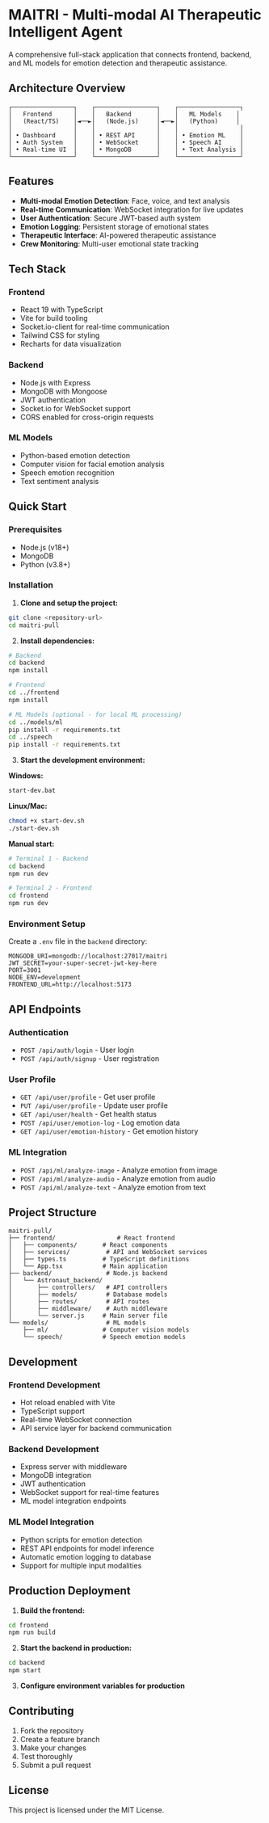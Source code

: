# MAITRI - Multi-modal AI Therapeutic Intelligent Agent

A comprehensive full-stack application that connects frontend, backend, and ML models for emotion detection and therapeutic assistance.

## Architecture Overview

```
┌─────────────────┐    ┌─────────────────┐    ┌─────────────────┐
│   Frontend      │    │   Backend       │    │   ML Models    │
│   (React/TS)    │◄──►│   (Node.js)     │◄──►│   (Python)     │
│                 │    │                 │    │                 │
│ • Dashboard     │    │ • REST API      │    │ • Emotion ML    │
│ • Auth System   │    │ • WebSocket     │    │ • Speech AI     │
│ • Real-time UI  │    │ • MongoDB       │    │ • Text Analysis │
└─────────────────┘    └─────────────────┘    └─────────────────┘
```

## Features

- **Multi-modal Emotion Detection**: Face, voice, and text analysis
- **Real-time Communication**: WebSocket integration for live updates
- **User Authentication**: Secure JWT-based auth system
- **Emotion Logging**: Persistent storage of emotional states
- **Therapeutic Interface**: AI-powered therapeutic assistance
- **Crew Monitoring**: Multi-user emotional state tracking

## Tech Stack

### Frontend
- React 19 with TypeScript
- Vite for build tooling
- Socket.io-client for real-time communication
- Tailwind CSS for styling
- Recharts for data visualization

### Backend
- Node.js with Express
- MongoDB with Mongoose
- JWT authentication
- Socket.io for WebSocket support
- CORS enabled for cross-origin requests

### ML Models
- Python-based emotion detection
- Computer vision for facial emotion analysis
- Speech emotion recognition
- Text sentiment analysis

## Quick Start

### Prerequisites
- Node.js (v18+)
- MongoDB
- Python (v3.8+)

### Installation

1. **Clone and setup the project:**
```bash
git clone <repository-url>
cd maitri-pull
```

2. **Install dependencies:**
```bash
# Backend
cd backend
npm install

# Frontend
cd ../frontend
npm install

# ML Models (optional - for local ML processing)
cd ../models/ml
pip install -r requirements.txt
cd ../speech
pip install -r requirements.txt
```

3. **Start the development environment:**

**Windows:**
```bash
start-dev.bat
```

**Linux/Mac:**
```bash
chmod +x start-dev.sh
./start-dev.sh
```

**Manual start:**
```bash
# Terminal 1 - Backend
cd backend
npm run dev

# Terminal 2 - Frontend
cd frontend
npm run dev
```

### Environment Setup

Create a `.env` file in the `backend` directory:
```env
MONGODB_URI=mongodb://localhost:27017/maitri
JWT_SECRET=your-super-secret-jwt-key-here
PORT=3001
NODE_ENV=development
FRONTEND_URL=http://localhost:5173
```

## API Endpoints

### Authentication
- `POST /api/auth/login` - User login
- `POST /api/auth/signup` - User registration

### User Profile
- `GET /api/user/profile` - Get user profile
- `PUT /api/user/profile` - Update user profile
- `GET /api/user/health` - Get health status
- `POST /api/user/emotion-log` - Log emotion data
- `GET /api/user/emotion-history` - Get emotion history

### ML Integration
- `POST /api/ml/analyze-image` - Analyze emotion from image
- `POST /api/ml/analyze-audio` - Analyze emotion from audio
- `POST /api/ml/analyze-text` - Analyze emotion from text

## Project Structure

```
maitri-pull/
├── frontend/                 # React frontend
│   ├── components/       # React components
│   ├── services/          # API and WebSocket services
│   ├── types.ts          # TypeScript definitions
│   └── App.tsx           # Main application
├── backend/               # Node.js backend
│   └── Astronaut_backend/
│       ├── controllers/   # API controllers
│       ├── models/        # Database models
│       ├── routes/        # API routes
│       ├── middleware/    # Auth middleware
│       └── server.js     # Main server file
└── models/                # ML models
    ├── ml/               # Computer vision models
    └── speech/           # Speech emotion models
```

## Development

### Frontend Development
- Hot reload enabled with Vite
- TypeScript support
- Real-time WebSocket connection
- API service layer for backend communication

### Backend Development
- Express server with middleware
- MongoDB integration
- JWT authentication
- WebSocket support for real-time features
- ML model integration endpoints

### ML Model Integration
- Python scripts for emotion detection
- REST API endpoints for model inference
- Automatic emotion logging to database
- Support for multiple input modalities

## Production Deployment

1. **Build the frontend:**
```bash
cd frontend
npm run build
```

2. **Start the backend in production:**
```bash
cd backend
npm start
```

3. **Configure environment variables for production**

## Contributing

1. Fork the repository
2. Create a feature branch
3. Make your changes
4. Test thoroughly
5. Submit a pull request

## License

This project is licensed under the MIT License.

